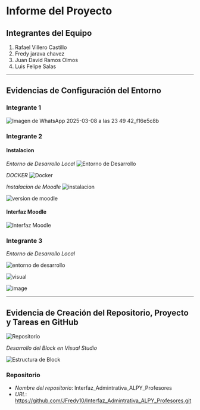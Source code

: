 # Informe del Proyecto

## Integrantes del Equipo

1. Rafael Villero Castillo 
2. Fredy jarava chavez
3. Juan David Ramos Olmos
4. Luis Felipe Salas 

---

## Evidencias de Configuración del Entorno

### Integrante 1
![Imagen de WhatsApp 2025-03-08 a las 23 49 42_f16e5c8b](https://github.com/user-attachments/assets/963def93-a13d-444f-be65-f0f5ffb05b4d)


### Integrante 2

#### Instalacion

*Entorno de Desarrollo Local*
![Entorno de Desarrollo](https://github.com/user-attachments/assets/9cfbc23e-e8f2-4d86-87b6-7a9fda1371e5)

*DOCKER*
![Docker](https://github.com/user-attachments/assets/5e2d657f-6bb6-42a9-b085-51292f01e058)

*Instalacion de Moodle*
![instalacion](https://github.com/user-attachments/assets/99a9eb12-b697-4a06-b945-9a2f1ad52091)


![version de moodle](https://github.com/user-attachments/assets/0cc5c0ef-913a-48f6-b0fa-cc2be77e95b4)



#### Interfaz Moodle
![Interfaz Moodle](https://github.com/user-attachments/assets/80b23780-8bd1-4374-83a3-735f0ad7e5f5)

### Integrante 3

*Entorno de Desarrollo Local*

![entorno de desarrollo](https://github.com/user-attachments/assets/17aa88bc-8438-406c-bb70-7d3378a69d34)

![visual](https://github.com/user-attachments/assets/e1bd07ff-1e71-4b21-aa34-88bc91d3b959)

![image](https://github.com/user-attachments/assets/05b6b648-a653-4edf-b46b-27c2b98a1ade)






---

## Evidencia de Creación del Repositorio, Proyecto y Tareas en GitHub

![Repositorio](https://github.com/user-attachments/assets/264dfd7a-e1c8-4813-bb4a-226b3de9a0d3)

*Desarrollo del Block en Visual Studio*

![Estructura de Block](https://github.com/user-attachments/assets/2573f1c9-ed6a-47f4-9462-84dea333d459)

### Repositorio
- *Nombre del repositorio*: Interfaz_Admintrativa_ALPY_Profesores
- *URL*: https://github.com/JFredy10/Interfaz_Admintrativa_ALPY_Profesores.git

